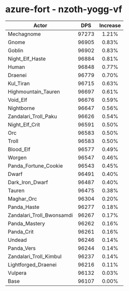 # azure-fort - nzoth-yogg-vf
| Actor | DPS | Increase |
|---|:---:|:---:|
|Mechagnome|97273|1.21%|
|Gnome|96905|0.83%|
|Goblin|96902|0.83%|
|Night_Elf_Haste|96884|0.81%|
|Human|96848|0.77%|
|Draenei|96779|0.70%|
|Kul_Tiran|96715|0.63%|
|Highmountain_Tauren|96697|0.61%|
|Void_Elf|96676|0.59%|
|Nightborne|96647|0.56%|
|Zandalari_Troll_Paku|96626|0.54%|
|Night_Elf_Crit|96591|0.50%|
|Orc|96583|0.50%|
|Troll|96583|0.50%|
|Blood_Elf|96577|0.49%|
|Worgen|96547|0.46%|
|Panda_Fortune_Cookie|96543|0.45%|
|Dwarf|96491|0.40%|
|Dark_Iron_Dwarf|96487|0.40%|
|Tauren|96475|0.38%|
|Maghar_Orc|96304|0.20%|
|Panda_Haste|96277|0.18%|
|Zandalari_Troll_Bwonsamdi|96267|0.17%|
|Panda_Mastery|96262|0.16%|
|Panda_Crit|96261|0.16%|
|Undead|96246|0.14%|
|Panda_Vers|96244|0.14%|
|Zandalari_Troll_Kimbul|96237|0.14%|
|Lightforged_Draenei|96216|0.11%|
|Vulpera|96132|0.03%|
|Base|96107|0.00%|
